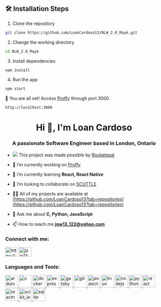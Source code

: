 ## 🛠️ Installation Steps

1. Clone the repository

```bash
git clone https://github.com/LoanCardoso13/NLW_2.0_Mayk.git
```

2. Change the working directory

```bash
cd NLW_2.0_Mayk
```

3. Install dependencies

```bash
npm install
```

4. Run the app

```bash
npm start
```

🌟 You are all set!
Access [Proffy](http://localhost:3000) through port 3000
```bash
http://localhost:3000
```

<h1 align="center">Hi 👋, I'm Loan Cardoso</h1>
<h3 align="center">A passionate Software Engineer based in London, Ontario</h3>

- <img src="https://raw.githubusercontent.com/Rocketseat/awesome/master/assets/rocketseat.png" /> This project was made possible by [Rocketseat](https://rocketseat.com.br/)

- 🔭 I’m currently working on [Proffy](https://github.com/LoanCardoso13/NLW_2.0_Mayk)

- 🌱 I’m currently learning **React, React Native**

- 👯 I’m looking to collaborate on [SCUTTLE](https://github.com/MXET/SCUTTLE)

- 👨‍💻 All of my projects are available at [https://github.com/LoanCardoso13?tab=repositories](https://github.com/LoanCardoso13?tab=repositories)

- 💬 Ask me about **C, Python, JavaScript**

- 📫 How to reach me **jow13_122@yahoo.com**

<h3 align="left">Connect with me:</h3>
<p align="left">
<a href="https://linkedin.com/in/https://www.linkedin.com/in/loan-cardoso-mech/" target="blank"><img align="center" src="https://cdn.jsdelivr.net/npm/simple-icons@3.0.1/icons/linkedin.svg" alt="https://www.linkedin.com/in/loan-cardoso-mech/" height="30" width="40" /></a>
<a href="https://www.hackerrank.com/jow13_122" target="blank"><img align="center" src="https://cdn.jsdelivr.net/npm/simple-icons@3.0.1/icons/hackerrank.svg" alt="jow13_122" height="30" width="40" /></a>
</p>

<h3 align="left">Languages and Tools:</h3>
<p align="left"> <a href="https://www.arduino.cc/" target="_blank"> <img src="https://cdn.worldvectorlogo.com/logos/arduino-1.svg" alt="arduino" width="40" height="40"/> </a> <a href="https://www.cprogramming.com/" target="_blank"> <img src="https://devicons.github.io/devicon/devicon.git/icons/c/c-original.svg" alt="c" width="40" height="40"/> </a> <a href="https://www.docker.com/" target="_blank"> <img src="https://devicons.github.io/devicon/devicon.git/icons/docker/docker-original-wordmark.svg" alt="docker" width="40" height="40"/> </a> <a href="https://expressjs.com" target="_blank"> <img src="https://devicons.github.io/devicon/devicon.git/icons/express/express-original-wordmark.svg" alt="express" width="40" height="40"/> </a> <a href="https://www.gatsbyjs.com/" target="_blank"> <img src="https://www.vectorlogo.zone/logos/gatsbyjs/gatsbyjs-icon.svg" alt="gatsby" width="40" height="40"/> </a> <a href="https://git-scm.com/" target="_blank"> <img src="https://www.vectorlogo.zone/logos/git-scm/git-scm-icon.svg" alt="git" width="40" height="40"/> </a> <a href="https://developer.mozilla.org/en-US/docs/Web/JavaScript" target="_blank"> <img src="https://devicons.github.io/devicon/devicon.git/icons/javascript/javascript-original.svg" alt="javascript" width="40" height="40"/> </a> <a href="https://www.linux.org/" target="_blank"> <img src="https://devicons.github.io/devicon/devicon.git/icons/linux/linux-original.svg" alt="linux" width="40" height="40"/> </a> <a href="https://nodejs.org" target="_blank"> <img src="https://devicons.github.io/devicon/devicon.git/icons/nodejs/nodejs-original-wordmark.svg" alt="nodejs" width="40" height="40"/> </a> <a href="https://www.python.org" target="_blank"> <img src="https://devicons.github.io/devicon/devicon.git/icons/python/python-original.svg" alt="python" width="40" height="40"/> </a> <a href="https://reactjs.org/" target="_blank"> <img src="https://devicons.github.io/devicon/devicon.git/icons/react/react-original-wordmark.svg" alt="react" width="40" height="40"/> </a> <a href="https://reactnative.dev/" target="_blank"> <img src="https://reactnative.dev/img/header_logo.svg" alt="reactnative" width="40" height="40"/> </a> <a href="https://scikit-learn.org/" target="_blank"> <img src="https://upload.wikimedia.org/wikipedia/commons/0/05/Scikit_learn_logo_small.svg" alt="scikit_learn" width="40" height="40"/> </a> <a href="https://www.sqlite.org/" target="_blank"> <img src="https://www.vectorlogo.zone/logos/sqlite/sqlite-icon.svg" alt="sqlite" width="40" height="40"/> </a> </p>

